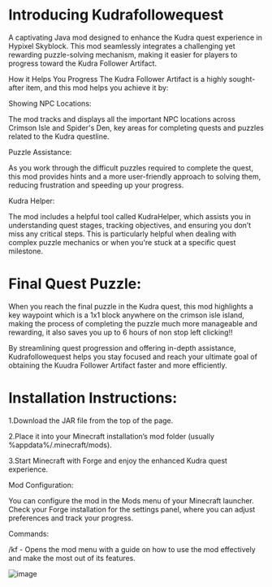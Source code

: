 # Introducing Kudrafollowequest
A captivating Java mod designed to enhance the Kudra quest experience in Hypixel Skyblock. This mod seamlessly integrates a challenging yet rewarding puzzle-solving mechanism, making it easier for players to progress toward the Kudra Follower Artifact.

How it Helps You Progress
The Kudra Follower Artifact is a highly sought-after item, and this mod helps you achieve it by:

Showing NPC Locations: 

The mod tracks and displays all the important NPC locations across Crimson Isle and Spider's Den, key areas for completing quests and puzzles related to the Kudra questline.

Puzzle Assistance:

As you work through the difficult puzzles required to complete the quest, this mod provides hints and a more user-friendly approach to solving them, reducing frustration and speeding up your progress.

Kudra Helper: 

The mod includes a helpful tool called KudraHelper, which assists you in understanding quest stages, tracking objectives, and ensuring you don’t miss any critical steps. This is particularly helpful when dealing with complex puzzle mechanics or when you're stuck at a specific quest milestone.

# Final Quest Puzzle: 

When you reach the final puzzle in the Kudra quest, this mod highlights a key waypoint which is a 1x1 block anywhere on the crimson isle island, making the process of completing the puzzle much more manageable and rewarding, it also saves you up to 6 hours of non stop left clicking!!

By streamlining quest progression and offering in-depth assistance, Kudrafollowequest helps you stay focused and reach your ultimate goal of obtaining the Kuudra Follower Artifact faster and more efficiently.

# Installation Instructions:

1.Download the JAR file from the top of the page.

2.Place it into your Minecraft installation’s mod folder (usually %appdata%/.minecraft/mods).

3.Start Minecraft with Forge and enjoy the enhanced Kudra quest experience.

Mod Configuration:

You can configure the mod in the Mods menu of your Minecraft launcher. Check your Forge installation for the settings panel, where you can adjust preferences and track your progress.

Commands:

/kf - Opens the mod menu with a guide on how to use the mod effectively and make the most out of its features.

![image](https://github.com/user-attachments/assets/12ef3eaf-100b-4c34-8826-9a493cd5d80e)



